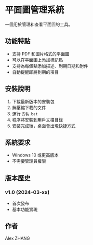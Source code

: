# 平面圖管理系統

一個用於管理和查看平面圖的工具。

## 功能特點

- 支持 PDF 和圖片格式的平面圖
- 可以在平面圖上添加標記點
- 支持為每個點添加描述、到期日期和附件
- 自動提醒即將到期的項目

## 安裝說明

1. 下載最新版本的安裝包
2. 解壓縮下載的文件
3. 運行 `安裝.bat`
4. 程序將安裝到用戶文檔目錄
5. 安裝完成後，桌面會出現快捷方式

## 系統要求

- Windows 10 或更高版本
- 不需要管理員權限

## 版本歷史

### v1.0 (2024-03-xx)
- 首次發布
- 基本功能實現

## 作者

Alex ZHANG
